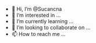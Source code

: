 - 👋 Hi, I’m @Sucancna
- 👀 I’m interested in ...
- 🌱 I’m currently learning ...
- 💞️ I’m looking to collaborate on ...
- 📫 How to reach me ...

<!---
Sucancna/Sucancna is a ✨ special ✨ repository because its `README.md` (this file) appears on your GitHub profile.
You can click the Preview link to take a look at your changes.
--->
